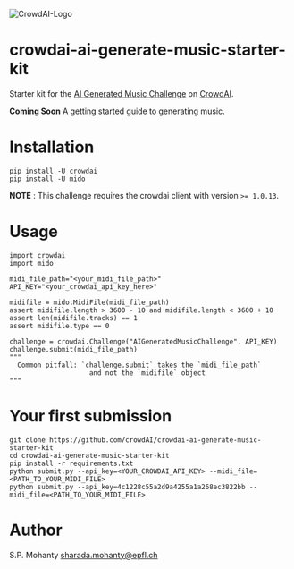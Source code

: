 ![CrowdAI-Logo](https://github.com/crowdAI/crowdai/raw/master/app/assets/images/misc/crowdai-logo-smile.svg?sanitize=true)

# crowdai-ai-generate-music-starter-kit

Starter kit for the [AI Generated Music Challenge](https://www.crowdai.org/challenges/ai-generated-music-challenge) on [CrowdAI](https://www.crowdai.org/).

**Coming Soon**
A getting started guide to generating music.

# Installation
```
pip install -U crowdai
pip install -U mido
```
**NOTE** : This challenge requires the crowdai client with version `>= 1.0.13`.

# Usage

```
import crowdai
import mido

midi_file_path="<your_midi_file_path>"
API_KEY="<your_crowdai_api_key_here>"

midifile = mido.MidiFile(midi_file_path)
assert midifile.length > 3600 - 10 and midifile.length < 3600 + 10
assert len(midifile.tracks) == 1
assert midifile.type == 0

challenge = crowdai.Challenge("AIGeneratedMusicChallenge", API_KEY)
challenge.submit(midi_file_path)
"""
  Common pitfall: `challenge.submit` takes the `midi_file_path`
                    and not the `midifile` object
"""
```

# Your first submission
```
git clone https://github.com/crowdAI/crowdai-ai-generate-music-starter-kit
cd crowdai-ai-generate-music-starter-kit
pip install -r requirements.txt
python submit.py --api_key=<YOUR_CROWDAI_API_KEY> --midi_file=<PATH_TO_YOUR_MIDI_FILE>
python submit.py --api_key=4c1228c55a2d9a4255a1a268ec3822bb --midi_file=<PATH_TO_YOUR_MIDI_FILE>
```

# Author
S.P. Mohanty <sharada.mohanty@epfl.ch>
